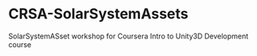 # CRSA-SolarSystemAssets
SolarSystemASset workshop for Coursera Intro to Unity3D Development course
